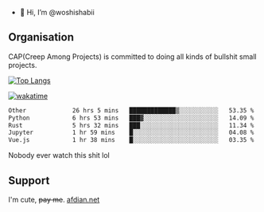 - 👋 Hi, I’m @woshishabii

## Organisation

CAP(Creep Among Projects) is committed to doing all kinds of bullshit small projects.

[![Top Langs](https://github-readme-stats.vercel.app/api/top-langs/?username=woshishabii&layout=compact)](https://github.com/anuraghazra/github-readme-stats)

[![wakatime](https://wakatime.com/badge/user/34d02784-acc1-4a16-82d7-33fdb53c4ed6.svg)](https://wakatime.com/@34d02784-acc1-4a16-82d7-33fdb53c4ed6)


<!--START_SECTION:waka-->

```txt
Other             26 hrs 5 mins   █████████████▒░░░░░░░░░░░   53.35 %
Python            6 hrs 53 mins   ███▓░░░░░░░░░░░░░░░░░░░░░   14.09 %
Rust              5 hrs 32 mins   ███░░░░░░░░░░░░░░░░░░░░░░   11.34 %
Jupyter           1 hr 59 mins    █░░░░░░░░░░░░░░░░░░░░░░░░   04.08 %
Vue.js            1 hr 38 mins    █░░░░░░░░░░░░░░░░░░░░░░░░   03.35 %
```

<!--END_SECTION:waka-->

Nobody ever watch this shit lol

## Support
I'm cute, ~~pay me~~.
[afdian.net](https://afdian.com/a/woshishabi)

<!---
woshishabii/woshishabii is a ✨ special ✨ repository because its `README.md` (this file) appears on your GitHub profile.
You can click the Preview link to take a look at your changes.
--->

